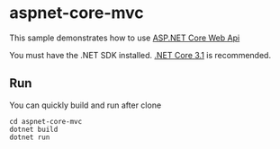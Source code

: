 # aspnet-core-mvc

This sample demonstrates how to use [ASP.NET Core Web Api](https://docs.microsoft.com/pt-br/aspnet/core/mvc/overview?view=aspnetcore-5.0)

You must have the .NET SDK installed. [.NET Core 3.1](https://dotnet.microsoft.com/download/dotnet/3.1) is recommended.

## Run

You can quickly build and run after clone

```console
cd aspnet-core-mvc
dotnet build
dotnet run